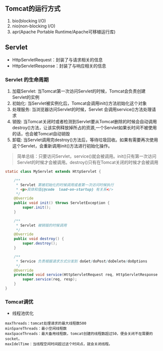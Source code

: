 ## Tomcat的运行方式
1. bio(blocking I/O)
2. nio(non-blocking I/O)
3. apr(Apache Portable Runtime/Apache可移植运行库)

## Servlet 

+ HttpServletRequest：封装了与请求相关的信息
+ HttpServletResponse：封装了与响应相关的信息

### Servlet 的生命周期

1. 加载Servlet: 当Tomcat第一次访问Servlet的时候，Tomcat会负责创建Servlet的实例
2. 初始化: 当Servlet被实例化后，Tomcat会调用init()方法初始化这个对象
3. 处理服务: 当浏览器访问Servlet的时候，Servlet 会调用service()方法处理请求
4. 销毁: 当Tomcat关闭时或者检测到Servlet要从Tomcat删除的时候会自动调用destroy()方法，让该实例释放掉所占的资源,一个Servlet如果长时间不被使用的话，也会被Tomcat自动销毁
5. 卸载: 当Servlet调用完destroy()方法后，等待垃圾回收。如果有需要再次使用这个Servlet，会重新调用init()方法进行初始化操作。

> 简单总结：只要访问Servlet，service()就会被调用。init()只有第一次访问Servlet的时候才会被调用。destroy()只有在Tomcat关闭的时候才会被调用



```java
static class MyServlet extends HttpServlet {

    /**
     * Servlet 第被初始化的时候调用或者第一次访问时候执行
     * <p>具体和值{@code  load-on-startup} 有关系</>
     */
    @Override
    public void init() throws ServletException {
        super.init();
    }

    /**
     * Servlet 被销毁的时候调用
     */
    @Override
    public void destroy() {
        super.destroy();
    }

    /**
     * Service 负责根据请求方式分发到 doGet/doPost/doDelete/doOptions
     */
    @Override
    protected void service(HttpServletRequest req, HttpServletResponse resp) throws ServletException, IOException {
        super.service(req, resp);
    }
}
```



### Tomcat调优

+ 线程池优化

```properties
maxThreads：tomcat处理请求的最大线程数500
minSpareThreads：最小空闲线程数
maxSpaceThreads：最大备用线程数，tomcat创建的线程数超过50，便会关闭不在需要的socket。
maxIdelTime：当线程空闲时间超过这个时间点，就会关闭线程。
```



